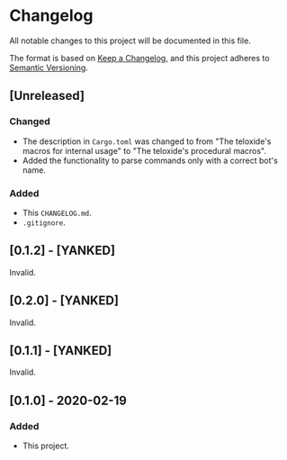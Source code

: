 # Changelog
All notable changes to this project will be documented in this file.

The format is based on [Keep a Changelog](https://keepachangelog.com/en/1.0.0/),
and this project adheres to [Semantic Versioning](https://semver.org/spec/v2.0.0.html).

## [Unreleased]
### Changed
 - The description in `Cargo.toml` was changed to from "The teloxide's macros for internal usage" to "The teloxide's procedural macros".
 - Added the functionality to parse commands only with a correct bot's name.

### Added
 - This `CHANGELOG.md`.
 - `.gitignore`.


## [0.1.2] - [YANKED]
Invalid.


## [0.2.0] - [YANKED]
Invalid.


## [0.1.1] - [YANKED]
Invalid.

## [0.1.0] - 2020-02-19
### Added
 - This project.
